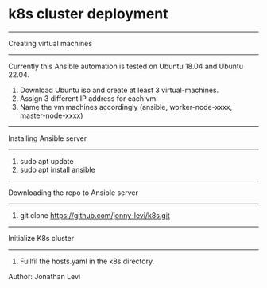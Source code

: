 # k8s cluster deployment

*************************
Creating virtual machines  
*************************

Currently this Ansible automation is tested on Ubuntu 18.04 and Ubuntu 22.04.

1. Download Ubuntu iso and create at least 3 virtual-machines.
2. Assign 3 different IP address for each vm.
3. Name the vm machines accordingly (ansible, worker-node-xxxx, master-node-xxxx)

*************************   
Installing Ansible server
*************************

1. sudo apt update
2. sudo apt install ansible

*************************   
Downloading the repo to Ansible server    
*************************

1. git clone https://github.com/jonny-levi/k8s.git


*************************
Initialize K8s cluster
*************************

1. Fullfil the hosts.yaml in the k8s directory.



Author: Jonathan Levi
